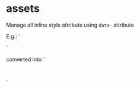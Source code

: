 # assets
Manage all inline style attribute using `data-` attribute

E.g.:
`
<div data-margin="top-45px bottom-0" style="text-decoration: none;">
`

converted into
`
<div style="text-decoration: none; margin-top: 45px; margin-bottom: 0px;">
`